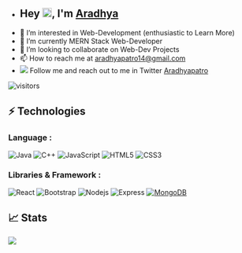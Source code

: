 - ## Hey <img src="https://github.com/TheDudeThatCode/TheDudeThatCode/blob/master/Assets/Hi.gif" width="19px">, I'm [Aradhya](https://Aradhyapatro.github.io)
- 👀 I’m interested in Web-Development (enthusiastic to Learn More)
- 🌱 I’m currently MERN Stack Web-Developer 
- 💞️ I’m looking to collaborate on Web-Dev Projects
- 📫 How to reach me at aradhyapatro14@gmail.com
- <img src="https://img.icons8.com/color/24/000000/twitter--v2.png" /> Follow me and reach out to me in Twitter <a href="https://twitter.com/GeekyAradhya">  Aradhyapatro</a>

<!---
Aradhyapatro/Aradhyapatro is a ✨ special ✨ repository because its `README.md` (this file) appears on your GitHub profile.
You can click the Preview link to take a look at your changes.
--->

![visitors](https://visitor-badge.laobi.icu/badge?page_id=Aradhyapatro)

## ⚡ Technologies

### Language :
![Java](https://img.shields.io/badge/-java-00599C?style=flat-square&logo=java)
![C++](https://img.shields.io/badge/-C++-E34A86?style=flat-square&logo=c)
![JavaScript](https://img.shields.io/badge/-JavaScript-black?style=flat-square&logo=javascript)
![HTML5](https://img.shields.io/badge/-HTML5-E34F26?style=flat-square&logo=html5&logoColor=white)
![CSS3](https://img.shields.io/badge/-CSS3-1572B6?style=flat-square&logo=css3)

### Libraries & Framework :

![React](https://img.shields.io/badge/-React-black?style=flat-square&logo=react)
![Bootstrap](https://img.shields.io/badge/-Bootstrap-563D7C?style=flat-square&logo=bootstrap)
![Nodejs](https://img.shields.io/badge/-Nodejs-black?style=flat-square&logo=Node.js)
![Express](https://img.shields.io/badge/-Express-yellowgreen)
<a href="#"><img alt="MongoDB" src ="https://img.shields.io/badge/MongoDB-%234ea94b.svg?logo=mongodb&logoColor=white"></a>

## 📈 Stats

<img 
   src="https://github-readme-stats.vercel.app/api?username=Aradhyapatro&show_icons=true&theme=tokyonight" 
/>
